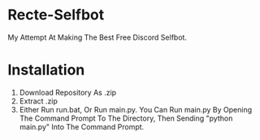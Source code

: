 # Recte-Selfbot
My Attempt At Making The Best Free Discord Selfbot.


# Installation
1. Download Repository As .zip
2. Extract .zip
3. Either Run run.bat, Or Run main.py. You Can Run main.py By Opening The Command Prompt To The Directory, Then Sending "python main.py" Into The Command Prompt.
